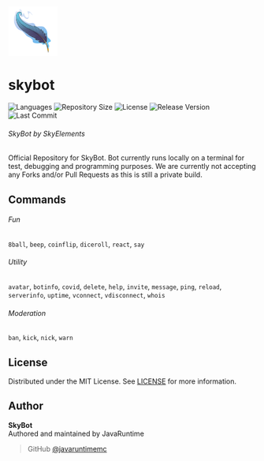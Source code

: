 <img src=".github/READMEicon.png" width="100" height="100"/>

# skybot

![Languages](https://img.shields.io/github/languages/top/javaruntimemc/skyelements) ![Repository Size](https://img.shields.io/github/repo-size/javaruntimemc/skyelements) ![License](https://img.shields.io/github/license/javaruntimemc/skyelements) ![Release Version](https://img.shields.io/github/v/release/javaruntimemc/skyelements?include_prereleases) ![Last Commit](https://img.shields.io/github/last-commit/javaruntimemc/skyelements)

###### SkyBot by SkyElements
Official Repository for SkyBot. Bot currently runs locally on a terminal for test, debugging and programming purposes. We are currently not accepting any Forks and/or Pull Requests as this is still a private build.

## Commands
###### Fun
`8ball`, `beep`, `coinflip`, `diceroll`, `react`, `say`

###### Utility 
`avatar`, `botinfo`, `covid`, `delete`, `help`, `invite`, `message`, `ping`, `reload`, `serverinfo`, `uptime`, `vconnect`, `vdisconnect`, `whois`

###### Moderation
`ban`, `kick`, `nick`, `warn`

## License
Distributed under the MIT License. See [LICENSE](https://github.com/javaruntimemc/skybot/blob/master/LICENSE) for more information.

## Author
**SkyBot**  
Authored and maintained by JavaRuntime
> GitHub [@javaruntimemc](https://github.com/javaruntimemc)